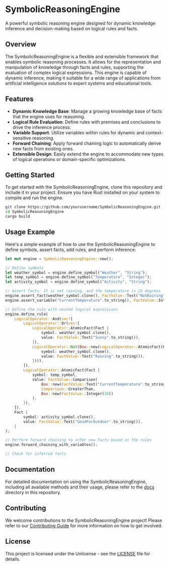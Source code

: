 # SymbolicReasoningEngine

A powerful symbolic reasoning engine designed for dynamic knowledge inference and decision-making based on logical rules and facts.

## Overview

The SymbolicReasoningEngine is a flexible and extensible framework that enables symbolic reasoning processes. It allows for the representation and manipulation of knowledge through facts and rules, supporting the evaluation of complex logical expressions. This engine is capable of dynamic inference, making it suitable for a wide range of applications from artificial intelligence solutions to expert systems and educational tools.

## Features

- **Dynamic Knowledge Base**: Manage a growing knowledge base of facts that the engine uses for reasoning.
- **Logical Rule Evaluation**: Define rules with premises and conclusions to drive the inference process.
- **Variable Support**: Utilize variables within rules for dynamic and context-sensitive reasoning.
- **Forward Chaining**: Apply forward chaining logic to automatically derive new facts from existing ones.
- **Extensible Design**: Easily extend the engine to accommodate new types of logical operations or domain-specific optimizations.

## Getting Started

To get started with the SymbolicReasoningEngine, clone this repository and include it in your project. Ensure you have Rust installed on your system to compile and run the engine.

```bash
git clone https://github.com/yourusername/SymbolicReasoningEngine.git
cd SymbolicReasoningEngine
cargo build
```

## Usage Example

Here's a simple example of how to use the SymbolicReasoningEngine to define symbols, assert facts, add rules, and perform inference:

```rust
let mut engine = SymbolicReasoningEngine::new();

// Define symbols
let weather_symbol = engine.define_symbol("Weather", "String");
let temp_symbol = engine.define_symbol("Temperature", "Integer");
let activity_symbol = engine.define_symbol("Activity", "String");

// Assert facts: It is not raining, and the temperature is 25 degrees
engine.assert_fact(weather_symbol.clone(), FactValue::Text("NotRaining".to_string()));
engine.assert_variable("CurrentTemperature".to_string(), FactValue::Integer(25));

// Define the rule with nested logical expressions
engine.define_rule(
    LogicalOperator::And(vec![
        LogicalOperator::Or(vec![
            LogicalOperator::AtomicFact(Fact {
                symbol: weather_symbol.clone(),
                value: FactValue::Text("Sunny".to_string()),
            }),
            LogicalOperator::Not(Box::new(LogicalOperator::AtomicFact(Fact {
                symbol: weather_symbol.clone(),
                value: FactValue::Text("Raining".to_string()),
            }))),
        ]),
        LogicalOperator::AtomicFact(Fact {
            symbol: temp_symbol,
            value: FactValue::Comparison(
                Box::new(FactValue::Text("CurrentTemperature".to_string())),
                Comparison::GreaterThan,
                Box::new(FactValue::Integer(20))
            ),
        }),
    ]),
    Fact {
        symbol: activity_symbol.clone(),
        value: FactValue::Text("GoodForOutdoor".to_string()),
    }
);

// Perform forward chaining to infer new facts based on the rules
engine.forward_chaining_with_variables();

// Check for inferred facts
```

## Documentation

For detailed documentation on using the SymbolicReasoningEngine, including all available methods and their usage, please refer to the [docs](docs/) directory in this repository.

## Contributing

We welcome contributions to the SymbolicReasoningEngine project! Please refer to our [Contributing Guide](CONTRIBUTING.md) for more information on how to get involved.

## License

This project is licensed under the Unlicense - see the [LICENSE](LICENSE) file for details.